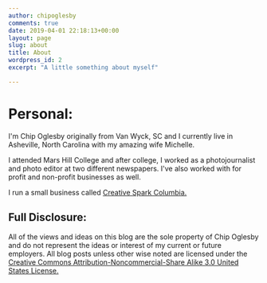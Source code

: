 ```yaml
---
author: chipoglesby
comments: true
date: 2019-04-01 22:18:13+00:00
layout: page
slug: about
title: About
wordpress_id: 2
excerpt: "A little something about myself"

---
```

# Personal:

I'm Chip Oglesby originally from Van Wyck, SC and I currently live in
Asheville, North Carolina with my amazing wife Michelle.

I attended Mars Hill College and after college, I worked as a
photojournalist and photo editor at two different newspapers. I've also worked
with for profit and non-profit businesses as well.

I run a small business called 
[Creative Spark Columbia.](http://www.creativesparkcolumbia.com/)

## Full Disclosure:

All of the views and ideas on this blog are the sole property of
Chip Oglesby and do not represent the ideas or interest of my current or
future employers. All blog posts unless other wise noted are licensed under
the
[Creative Commons Attribution-Noncommercial-Share Alike 3.0 United States License.](http://creativecommons.org/licenses/by-nc-sa/3.0/us/)
